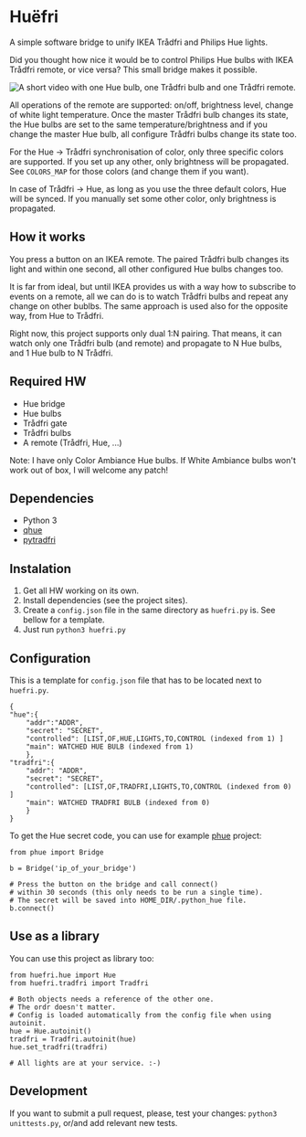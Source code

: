 # Huëfri
A simple software bridge to unify IKEA Trådfri and Philips Hue lights.

Did you thought how nice it would be to control Philips Hue bulbs with IKEA
Trådfri remote, or vice versa? This small bridge makes it possible.

![A short video with one Hue bulb, one Trådfri bulb and one Trådfri remote.](https://raw.githubusercontent.com/jtulak/huefri/master/example.gif)

All operations of the remote are supported: on/off, brightness level, change of
white light temperature. Once the master Trådfri bulb changes its state, the Hue
bulbs are set to the same temperature/brightness and if you change the master Hue bulb,
all configure Trådfri bulbs change its state too.

For the Hue -> Trådfri synchronisation of color, only three specific colors are
supported. If you set up any other, only brightness will be propagated. See
`COLORS_MAP` for those colors (and change them if you want).

In case of Trådfri -> Hue, as long as you use the three default colors, Hue
will be synced. If you manually set some other color, only brightness is
propagated.

## How it works
You press a button on an IKEA remote. The paired Trådfri bulb changes its light
and within one second, all other configured Hue bulbs changes too.

It is far from ideal, but until IKEA provides us with a way how to subscribe to
events on a remote, all we can do is to watch Trådfri bulbs and repeat any
change on other bublbs. The same approach is used also for the opposite way,
       from Hue to Trådfri.

Right now, this project supports only dual 1:N pairing. That means, it can
watch only one Trådfri bulb (and remote) and propagate to N Hue bulbs, and 1
Hue bulb to N Trådfri.

## Required HW
  * Hue bridge
  * Hue bulbs
  * Trådfri gate
  * Trådfri bulbs
  * A remote (Trådfri, Hue, ...)

Note: I have only Color Ambiance Hue bulbs. If White Ambiance bulbs won't work out of box, I will welcome any patch!

## Dependencies
  * Python 3
  * [qhue](https://github.com/quentinsf/qhue)
  * [pytradfri](https://github.com/ggravlingen/pytradfri)

## Instalation
1. Get all HW working on its own.
2. Install dependencies (see the project sites).
3. Create a `config.json` file in the same directory as `huefri.py` is. See bellow for a template.
4. Just run `python3 huefri.py`

## Configuration
This is a template for `config.json` file that has to be located next to `huefri.py`.
~~~~
{
"hue":{
	"addr":"ADDR",
	"secret": "SECRET",
	"controlled": [LIST,OF,HUE,LIGHTS,TO,CONTROL (indexed from 1) ]
	"main": WATCHED HUE BULB (indexed from 1)
	},
"tradfri":{
	"addr": "ADDR",
	"secret": "SECRET",
	"controlled": [LIST,OF,TRADFRI,LIGHTS,TO,CONTROL (indexed from 0) ]
	"main": WATCHED TRADFRI BULB (indexed from 0)
	}
}
~~~~

To get the Hue secret code, you can use for example [phue](https://github.com/studioimaginaire/phue) project:
~~~~
from phue import Bridge

b = Bridge('ip_of_your_bridge')

# Press the button on the bridge and call connect() 
# within 30 seconds (this only needs to be run a single time).
# The secret will be saved into HOME_DIR/.python_hue file.
b.connect()
~~~~

## Use as a library
You can use this project as library too:
~~~~
from huefri.hue import Hue
from huefri.tradfri import Tradfri

# Both objects needs a reference of the other one.
# The ordr doesn't matter.
# Config is loaded automatically from the config file when using autoinit.
hue = Hue.autoinit()
tradfri = Tradfri.autoinit(hue)
hue.set_tradfri(tradfri)

# All lights are at your service. :-)
~~~~

## Development
If you want to submit a pull request, please, test your changes:
`python3 unittests.py`, or/and add relevant new tests.
